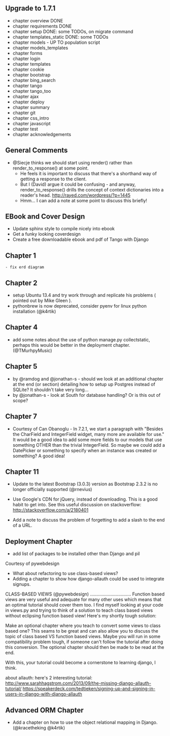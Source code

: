 Upgrade to 1.7.1
----------------

- chapter overview DONE
- chapter requirements DONE
- chapter setup  DONE: some TODOs, on migrate command
- chapter templates_static DONE: some TODOs
- chapter models - UP TO population script
- chapter models_templates
- chapter forms
- chapter login
- chapter templates
- chapter cookie
- chapter bootstrap
- chapter bing_search
- chapter tango
- chapter tango_too
- chapter ajax
- chapter deploy
- chapter summary
- chapter git
- chapter css_intro
- chapter javascript
- chapter test
- chapter acknowledgements



General Comments
----------------
- @Siecje thinks we should start using render() rather than render_to_response() at some point.
	- He feels it is important to discuss that there's a shorthand way of getting a response to the client.
	- But I (David) argue it could be confusing - and anyway, render_to_response() drills the concept of context dictionaries into a reader's head.
	http://rayed.com/wordpress/?p=1445
	- Hmm... I can add a note at some point to discuss this briefly!

EBook and Cover Design
----------------------
- Update sphinx style to compile nicely into ebook
- Get a funky looking coverdesign
- Create a free downloadable ebook and pdf of Tango with Django



Chapter 1
---------
	- fix erd diagram

Chapter 2
---------
- setup Ubuntu 13.4 and try work through and replicate his problems ( pointed out by Mike Gleen
).
- pythonbrew is now deprecated, consider pyenv for linux python installation (@k4rtik)
	

Chapter 4
---------
- add some notes about the use of python manage.py collectstatic, perhaps this would be better in the deployment chapter. (@TMurhpyMusic)


Chapter 5
---------

- by @ramdog and @jonathan-s - should we look at an additional chapter at the end (or section) detailing how to setup up Postgres instead of SQLite? It shouldn't take very long...
- by @jonathan-s - look at South for database handling? Or is this out of scope?

Chapter 7
---------

- Courtesy of Can Obanoglu - In 7.2.1, we start a paragraph with "Besides the CharField and IntegerField widget, many more are available for use." It would be a good idea to add some more fields to our models that use something OTHER than the trivial IntegerField. So maybe we could add a DatePicker or something to specify when an instance was created or something? A good idea!

Chapter 11
---------

- Update to the latest Bootstrap (3.0.3) version as Bootstrap 2.3.2 is no longer officially supported (@rnevius)

- Use Google's CDN for jQuery, instead of downloading. This is a good habit to get into. See this useful discussion on stackoverflow: http://stackoverflow.com/a/2180401

- Add a note to discuss the problem of forgetting to add a slash to the end of a URL.

Deployment Chapter
------------------
- add list of packages to be installed other than Django and pil

Courtesy of pywebdesign
- What about refactoring to use class-based views?
- Adding a chapter to show how django-allauth could be used to integrate signups.

CLASS-BASED VIEWS (@pywebdesign)
................................
Function based views are very useful and adequate for many other uses which means that an optimal tutorial should cover them too. I find myself looking at your code in views.py and trying to think of a solution to teach class based views without eclipsing function based view! Here's my shortly tough solution:

Make an optional chapter where you teach to convert some views to class based one? This seams to be great and can also allow you to discuss the topic of class based VS function based views. Maybe you will run in some compatibility problem tough, if someone can't follow the tutorial after doing this conversion. The optional chapter should then be made to be read at the end.

With this, your tutorial could become a cornerstone to learning django, I think.

about allauth: here's 2 interesting tutorial:
http://www.sarahhagstrom.com/2013/09/the-missing-django-allauth-tutorial/
https://speakerdeck.com/tedtieken/signing-up-and-signing-in-users-in-django-with-django-allauth



Advanced ORM Chapter
--------------------
- Add a chapter on how to use the object relational mapping in Django.(@kracetheking @k4rtik)





